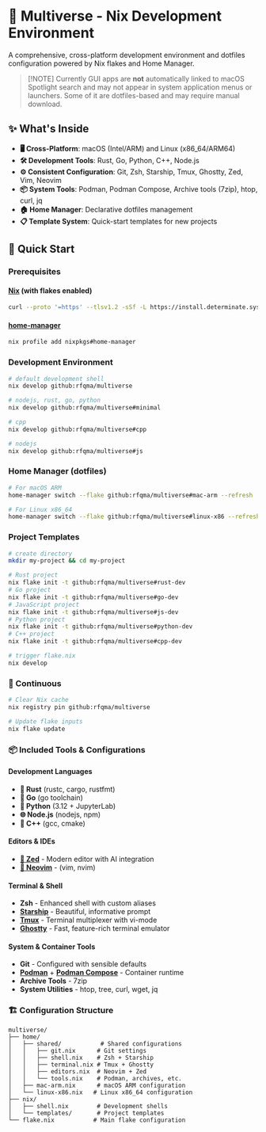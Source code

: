 # 🌌 Multiverse - Nix Development Environment

A comprehensive, cross-platform development environment and dotfiles configuration powered by Nix flakes and Home Manager.

> \[!NOTE]
> Currently GUI apps are **not** automatically linked to macOS Spotlight search and may not appear in system application menus or launchers. Some of it are dotfiles-based and may require manual download.

## ✨ What's Inside

- **🖥️ Cross-Platform**: macOS (Intel/ARM) and Linux (x86_64/ARM64)
- **🛠️ Development Tools**: Rust, Go, Python, C++, Node.js
- **⚙️ Consistent Configuration**: Git, Zsh, Starship, Tmux, Ghostty, Zed, Vim, Neovim
- **📦 System Tools**: Podman, Podman Compose, Archive tools (7zip), htop, curl, jq
- **🏠 Home Manager**: Declarative dotfiles management
- **📋 Template System**: Quick-start templates for new projects

## 🚀 Quick Start

### Prerequisites

#### [Nix](https://nixos.org/download.html) (with flakes enabled)

```bash
curl --proto '=https' --tlsv1.2 -sSf -L https://install.determinate.systems/nix | sh -s -- install
```

#### [home-manager](https://github.com/nix-community/home-manager)

```bash
nix profile add nixpkgs#home-manager
```

### Development Environment

```bash
# default development shell
nix develop github:rfqma/multiverse
```

```bash
# nodejs, rust, go, python
nix develop github:rfqma/multiverse#minimal
```

```bash
# cpp
nix develop github:rfqma/multiverse#cpp
```

```bash
# nodejs
nix develop github:rfqma/multiverse#js
```

### Home Manager (dotfiles)
```bash
# For macOS ARM
home-manager switch --flake github:rfqma/multiverse#mac-arm --refresh

# For Linux x86_64
home-manager switch --flake github:rfqma/multiverse#linux-x86 --refresh
```

### Project Templates
```bash
# create directory
mkdir my-project && cd my-project
```
```bash
# Rust project
nix flake init -t github:rfqma/multiverse#rust-dev
# Go project
nix flake init -t github:rfqma/multiverse#go-dev
# JavaScript project
nix flake init -t github:rfqma/multiverse#js-dev
# Python project
nix flake init -t github:rfqma/multiverse#python-dev
# C++ project
nix flake init -t github:rfqma/multiverse#cpp-dev
```
```bash
# trigger flake.nix
nix develop
```

### 🔁 Continuous
```bash
# Clear Nix cache
nix registry pin github:rfqma/multiverse

# Update flake inputs
nix flake update
```

### 📦 Included Tools & Configurations

#### Development Languages
- **🦀 Rust** (rustc, cargo, rustfmt)
- **🐹 Go** (go toolchain)
- **🐍 Python** (3.12 + JupyterLab)
- **🌐 Node.js** (nodejs, npm)
- **🚀 C++** (gcc, cmake)

#### Editors & IDEs
- [**📝 Zed**](https://zed.dev/) - Modern editor with AI integration
- [**📝 Neovim**](https://neovim.io/) - (vim, nvim)

#### Terminal & Shell
- **Zsh** - Enhanced shell with custom aliases
- [**Starship**](https://starship.rs/) - Beautiful, informative prompt
- [**Tmux**](https://github.com/tmux/tmux/wiki) - Terminal multiplexer with vi-mode
- [**Ghostty**](https://ghostty.org/) - Fast, feature-rich terminal emulator

#### System & Container Tools
- **Git** - Configured with sensible defaults
- [**Podman**](https://podman.io/) + [**Podman Compose**](https://github.com/containers/podman-compose) - Container runtime
- **Archive Tools** - 7zip
- **System Utilities** - htop, tree, curl, wget, jq

### 🏗️ Configuration Structure

```
multiverse/
├── home/
│   ├── shared/           # Shared configurations
│   │   ├── git.nix      # Git settings
│   │   ├── shell.nix    # Zsh + Starship
│   │   ├── terminal.nix # Tmux + Ghostty
│   │   ├── editors.nix  # Neovim + Zed
│   │   └── tools.nix    # Podman, archives, etc.
│   ├── mac-arm.nix      # macOS ARM configuration
│   └── linux-x86.nix   # Linux x86_64 configuration
├── nix/
│   ├── shell.nix        # Development shells
│   └── templates/       # Project templates
└── flake.nix           # Main flake configuration
```
